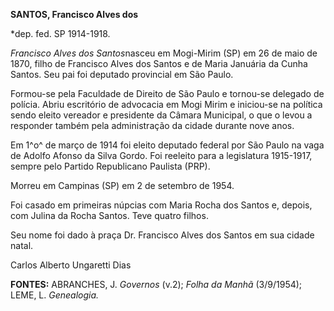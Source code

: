 **SANTOS, Francisco Alves dos**

\*dep. fed. SP 1914-1918.

*Francisco Alves dos Santos*nasceu em Mogi-Mirim (SP) em 26 de maio de
1870, filho de Francisco Alves dos Santos e de Maria Januária da Cunha
Santos. Seu pai foi deputado provincial em São Paulo.

Formou-se pela Faculdade de Direito de São Paulo e tornou-se delegado de
polícia. Abriu escritório de advocacia em Mogi Mirim e iniciou-se na
política sendo eleito vereador e presidente da Câmara Municipal, o que o
levou a responder também pela administração da cidade durante nove anos.

Em 1^o^ de março de 1914 foi eleito deputado federal por São Paulo na
vaga de Adolfo Afonso da Silva Gordo. Foi reeleito para a legislatura
1915-1917, sempre pelo Partido Republicano Paulista (PRP).

Morreu em Campinas (SP) em 2 de setembro de 1954.

Foi casado em primeiras núpcias com Maria Rocha dos Santos e, depois,
com Julina da Rocha Santos. Teve quatro filhos.

Seu nome foi dado à praça Dr. Francisco Alves dos Santos em sua cidade
natal.

Carlos Alberto Ungaretti Dias

**FONTES:** ABRANCHES, J. *Governos* (v.2); *Folha da Manhã* (3/9/1954);
LEME, L. *Genealogia.*
